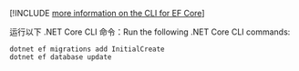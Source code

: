 [!INCLUDE [more information on the CLI for EF Core](~/includes/ef-cli.md)]

<span data-ttu-id="8ffc6-101">运行以下 .NET Core CLI 命令：</span><span class="sxs-lookup"><span data-stu-id="8ffc6-101">Run the following .NET Core CLI commands:</span></span>

```dotnetcli
dotnet ef migrations add InitialCreate
dotnet ef database update
```
